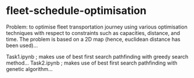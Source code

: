 # fleet-schedule-optimisation

Problem: to optimise fleet transportation journey using various optimisation techniques with respect to constraints such as capacities, distance, and time. The problem is based on a 2D map (hence, euclidean distance has been used)...

Task1.ipynb ; makes use of best first search pathfinding with greedy search method...
Task2.ipynb ; makes use of best first search pathfinding with genetic algorithm...
